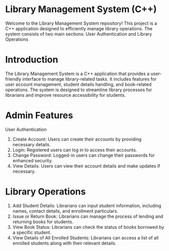 # Library Management System (C++)
Welcome to the Library Management System repository! This project is a C++ application designed to efficiently manage library operations. The system consists of two main sections: User Authentication and Library Operations

# Introduction
The Library Management System is a C++ application that provides a user-friendly interface to manage library-related tasks. It includes features for user account management, student details handling, and book-related operations. The system is designed to streamline library processes for librarians and improve resource accessibility for students.

# Admin Features
User Authentication
1. Create Account: Users can create their accounts by providing necessary details.
2. Login: Registered users can log in to access their accounts.
3. Change Password: Logged-in users can change their passwords for enhanced security.
4. View Details: Users can view their account details and make updates if necessary.

# Library Operations
1. Add Student Details: Librarians can input student information, including names, contact details, and enrollment particulars.
2. Issue or Return Book: Librarians can manage the process of lending and returning books for students.
3. View Book Status: Librarians can check the status of books borrowed by a specific student.
4. View Details of All Enrolled Students: Librarians can access a list of all enrolled students along with their relevant details.
